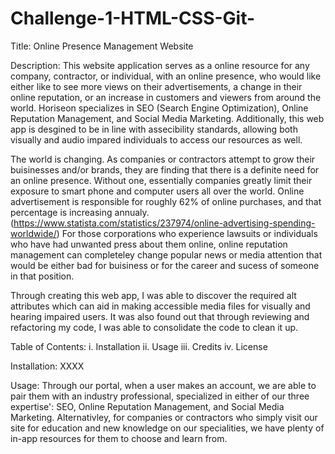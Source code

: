 # Challenge-1-HTML-CSS-Git-
Title:
Online Presence Management Website

Description: 
This website application serves as a online resource for any company, contractor, or individual, with an online presence, who would like either like to see more views on their advertisements, a change in their online reputation, or an increase in customers and viewers from around the world. Horiseon specializes in SEO (Search Engine Optimization), Online Reputation Management, and Social Media Marketing. Additionally, this web app is desgined to be in line with assecibility standards, allowing both visually and audio impared individuals to access our resources as well. 

The world is changing. As companies or contractors attempt to grow their buisinesses and/or brands, they are finding that there is a definite need for an online presence. Without one, essentially companies greatly limit their exposure to smart phone and computer users all over the world. Online advertisement is responsible for roughly 62% of online purchases, and that percentage is increasing annualy. (https://www.statista.com/statistics/237974/online-advertising-spending-worldwide/) For those corporations who experience lawsuits or individuals who have had unwanted press about them online, online reputation management can completeley change popular news or media attention that would be either bad for buisiness or for the career and sucess of someone in that position. 

Through creating this web app, I was able to discover the required alt attributes which can aid in making accessible media files for visually and hearing impaired users. It was also found out that through reviewing and refactoring my code, I was able to consolidate the code to clean it up. 

Table of Contents: 
i. Installation 
ii. Usage
iii. Credits
iv. License


Installation: 
XXXX


Usage: 
Through our portal, when a user makes an account, we are able to pair them with an industry professional, specialized in either of our three expertise': SEO, Online Reputation Management, and Social Media Marketing. Alternativley, for companies or contractors who simply visit our site for education and new knowledge on our specialities, we have plenty of in-app resources for them to choose and learn from. 





